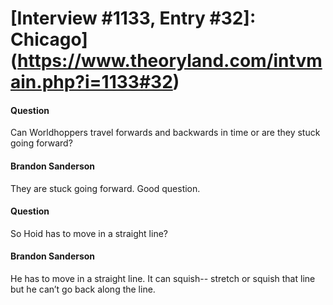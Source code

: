 # [Interview #1133, Entry #32]: Chicago](https://www.theoryland.com/intvmain.php?i=1133#32)

#### Question

Can Worldhoppers travel forwards and backwards in time or are they stuck going forward?

#### Brandon Sanderson

They are stuck going forward. Good question.

#### Question

So Hoid has to move in a straight line?

#### Brandon Sanderson

He has to move in a straight line. It can squish-- stretch or squish that line but he can’t go back along the line.

